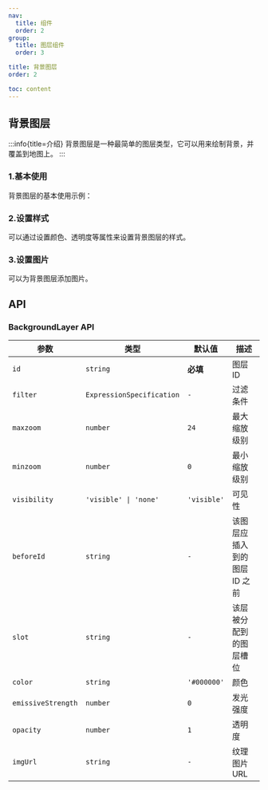```yaml
---
nav:
  title: 组件
  order: 2
group:
  title: 图层组件
  order: 3

title: 背景图层
order: 2

toc: content
---
```


## 背景图层

:::info{title=介绍}
背景图层是一种最简单的图层类型，它可以用来绘制背景，并覆盖到地图上。
:::

### 1.基本使用

背景图层的基本使用示例：

<code src="../examples/backgroundLayer/demo1.tsx" compact="true"></code>

### 2.设置样式

可以通过设置颜色、透明度等属性来设置背景图层的样式。

<code src="../examples/backgroundLayer/demo2.tsx" compact="true"></code>

### 3.设置图片

可以为背景图层添加图片。

<code src="../examples/backgroundLayer/demo3.tsx" compact="true"></code>

## API

### BackgroundLayer API

| 参数               | 类型                      | 默认值      | 描述                         |
| ------------------ | ------------------------- | ----------- | ---------------------------- |
| `id`               | `string`                  | **必填**    | 图层 ID                      |
| `filter`           | `ExpressionSpecification` | `-`         | 过滤条件                     |
| `maxzoom`          | `number`                  | `24`        | 最大缩放级别                 |
| `minzoom`          | `number`                  | `0`         | 最小缩放级别                 |
| `visibility`       | `'visible' \| 'none'`     | `'visible'` | 可见性                       |
| `beforeId`         | `string`                  | `-`         | 该图层应插入到的图层 ID 之前 |
| `slot`             | `string`                  | `-`         | 该层被分配到的图层槽位       |
| `color`            | `string`                  | `'#000000'` | 颜色                         |
| `emissiveStrength` | `number`                  | `0`         | 发光强度                     |
| `opacity`          | `number`                  | `1`         | 透明度                       |
| `imgUrl`           | `string`                  | `-`         | 纹理图片 URL                 |
